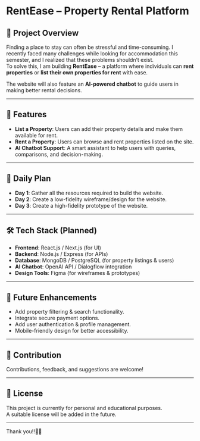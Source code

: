 # RentEase – Property Rental Platform

## 📖 Project Overview
Finding a place to stay can often be stressful and time-consuming. I recently faced many challenges while looking for accommodation this semester, and I realized that these problems shouldn’t exist.  
To solve this, I am building **RentEase** – a platform where individuals can **rent properties** or **list their own properties for rent** with ease.  

The website will also feature an **AI-powered chatbot** to guide users in making better rental decisions.  

---

## 🚀 Features
- **List a Property**: Users can add their property details and make them available for rent.  
- **Rent a Property**: Users can browse and rent properties listed on the site.  
- **AI Chatbot Support**: A smart assistant to help users with queries, comparisons, and decision-making.  

---

## 📅 Daily Plan
- **Day 1**: Gather all the resources required to build the website.  
- **Day 2**: Create a low-fidelity wireframe/design for the website.  
- **Day 3**: Create a high-fidelity prototype of the website.  

---

## 🛠️ Tech Stack (Planned)
- **Frontend**: React.js / Next.js (for UI)  
- **Backend**: Node.js / Express (for APIs)  
- **Database**: MongoDB / PostgreSQL (for property listings & users)  
- **AI Chatbot**: OpenAI API / Dialogflow integration  
- **Design Tools**: Figma (for wireframes & prototypes)  

---

## 📌 Future Enhancements
- Add property filtering & search functionality.  
- Integrate secure payment options.  
- Add user authentication & profile management.  
- Mobile-friendly design for better accessibility.  

---

## 🤝 Contribution
Contributions, feedback, and suggestions are welcome!  

---

## 📄 License
This project is currently for personal and educational purposes.  
A suitable license will be added in the future.  

---

Thank you!!🍑🍑